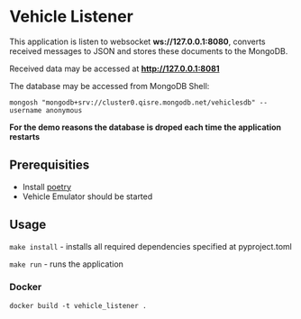# Vehicle Listener

This application is listen to websocket **ws://127.0.0.1:8080**, converts received messages to JSON and stores these documents to the MongoDB.

Received data may be accessed at **http://127.0.0.1:8081**

The database may be accessed from MongoDB Shell:

`mongosh "mongodb+srv://cluster0.qisre.mongodb.net/vehiclesdb" --username anonymous`

**For the demo reasons the database is droped each time the application restarts**

## Prerequisities 
- Install [poetry](https://python-poetry.org/docs/)
- Vehicle Emulator should be started

## Usage

`make install` - installs all required dependencies specified at pyproject.toml

`make run` - runs the application

### Docker 

`docker build -t vehicle_listener .`
